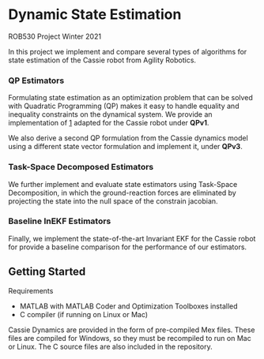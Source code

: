 # Dynamic State Estimation
ROB530 Project Winter 2021

In this project we implement and compare several types of algorithms for state estimation of the Cassie robot from Agility Robotics. 

### QP Estimators

Formulating state estimation as an optimization problem that can be solved with Quadratic Programming (QP) makes it easy to handle equality and 
inequality constraints on the dynamical system. We provide an implementation of [1](https://ieeexplore.ieee.org/document/6942679) adapted for the 
Cassie robot under **QPv1**.

We also derive a second QP formulation from the Cassie dynamics model using a different state vector formulation and implement it, under **QPv3**. 

### Task-Space Decomposed Estimators

We further implement and evaluate state estimators using Task-Space Decomposition, in which the ground-reaction forces are eliminated by projecting
the state into the null space of the constrain jacobian. 

### Baseline InEKF Estimators

Finally, we implement the state-of-the-art Invariant EKF for the Cassie robot for provide a baseline comparison for the performance of our estimators.

## Getting Started

Requirements
* MATLAB with MATLAB Coder and Optimization Toolboxes installed
* C compiler (if running on Linux or Mac)

Cassie Dynamics are provided in the form of pre-compiled Mex files. These files are compiled for Windows, so they must be recompiled to run on Mac or Linux.
The C source files are also included in the repository.


